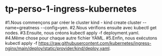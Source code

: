 # tp-perso-1-ingress-kubernetes
#1.Nous commençons par créer le cluster kind - kind create cluster --name=greatness --config=yen.
#2.Nous vérifions ensuite avec kubectl get nodes.
#3.Ensuite, nous créons kubectl apply -f deployment.yaml.
#4.Même chose pour chaque autre fichier YAML.
#5.Enfin, nous exécutons kubectl apply -f https://raw.githubusercontent.com/kubernetes/ingress-nginx/main/deploy/static/provider/kind/deploy.yaml.
